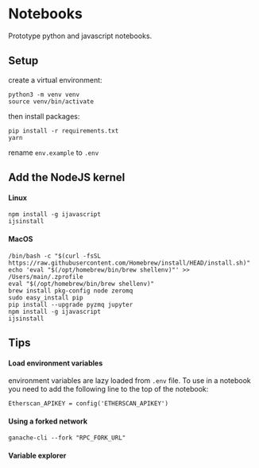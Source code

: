 # Notebooks

Prototype python and javascript notebooks.

## Setup

create a virtual environment:

```
python3 -m venv venv
source venv/bin/activate
```

then install packages:

```
pip install -r requirements.txt
yarn
```

rename `env.example` to `.env`

## Add the NodeJS kernel

#### Linux

```
npm install -g ijavascript
ijsinstall
```

#### MacOS

```
/bin/bash -c "$(curl -fsSL https://raw.githubusercontent.com/Homebrew/install/HEAD/install.sh)"
echo 'eval "$(/opt/homebrew/bin/brew shellenv)"' >> /Users/main/.zprofile
eval "$(/opt/homebrew/bin/brew shellenv)"
brew install pkg-config node zeromq
sudo easy_install pip
pip install --upgrade pyzmq jupyter
npm install -g ijavascript
ijsinstall
```

## Tips

#### Load environment variables

environment variables are lazy loaded from `.env` file. To use in a notebook
you need to add the following line to the top of the notebook:

```
Etherscan_APIKEY = config('ETHERSCAN_APIKEY')
```

#### Using a forked network

```
ganache-cli --fork "RPC_FORK_URL"
```

#### Variable explorer
